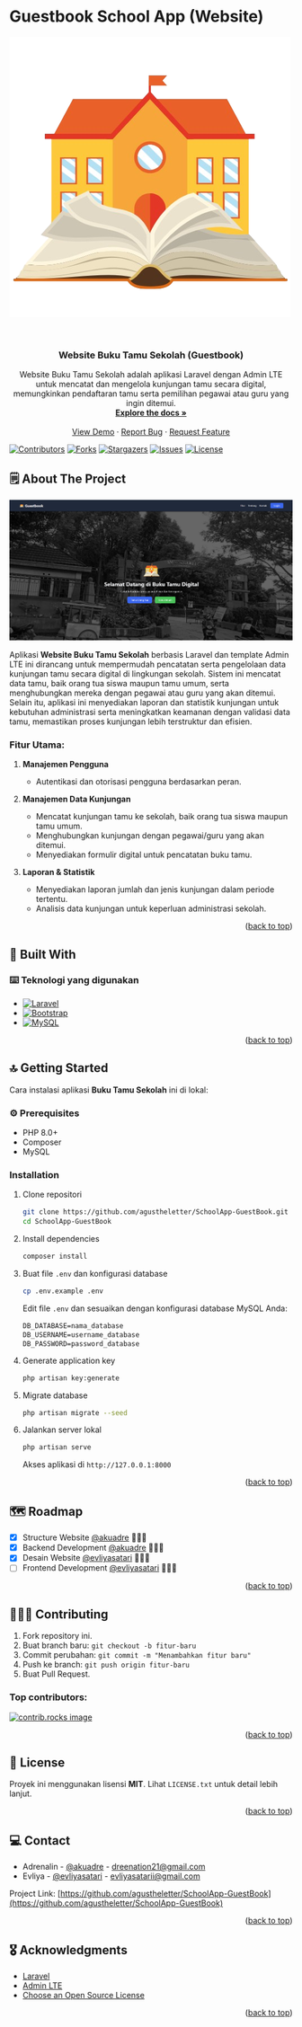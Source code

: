 <!-- Improved compatibility of back to top link: See: https://github.com/othneildrew/Best-README-Template/pull/73 -->
<a id="readme-top"></a>
# Guestbook School App (Website)

<!-- PROJECT LOGO -->
[![Product Name Screen Shot][admin-screenshot]](https://github.com/agustheletter/SchoolApp-GuestBook)

<!-- PROJECT TITLE -->
<br />
<div align="center">    
<h3 align="center">Website Buku Tamu Sekolah (Guestbook)</h3>
  <p align="center">
    Website Buku Tamu Sekolah adalah aplikasi Laravel dengan Admin LTE untuk mencatat dan mengelola kunjungan tamu secara digital, memungkinkan pendaftaran tamu serta pemilihan pegawai atau guru yang ingin ditemui.
    <br />
    <a href="https://github.com/agustheletter/SchoolApp-GuestBook"><strong>Explore the docs »</strong></a>
    <br />
    <br />
    <a href="https://github.com/agustheletter/SchoolApp-GuestBook">View Demo</a>
    ·
    <a href="https://github.com/agustheletter/SchoolApp-GuestBook/issues">Report Bug</a>
    ·
    <a href="https://github.com/agustheletter/SchoolApp-GuestBook/issues">Request Feature</a>
  </p>
</div>

<!-- PROJECT SHIELDS -->
[![Contributors][contributors-shield]][contributors-url]
[![Forks][forks-shield]][forks-url]
[![Stargazers][stars-shield]][stars-url]
[![Issues][issues-shield]][issues-url]
[![License][license-shield]][license-url]

<!-- TABLE OF CONTENTS -->

<!-- 
<details>
  <summary>Table of Contents</summary>
  <ol>
    <li><a href="#about-the-project">About The Project</a></li>
    <li><a href="#built-with">Built With</a></li>
    <li><a href="#getting-started">Getting Started</a></li>
    <li><a href="#usage">Usage</a></li>
    <li><a href="#roadmap">Roadmap</a></li>
    <li><a href="#contributing">Contributing</a></li>
    <li><a href="#license">License</a></li>
    <li><a href="#contact">Contact</a></li>
    <li><a href="#acknowledgments">Acknowledgments</a></li>
  </ol>
</details> 

-->


<!-- ABOUT THE PROJECT -->
## 🗒️ About The Project

[![Product Name Screen Shot][product-screenshot]](https://github.com/agustheletter/SchoolApp-GuestBook)

Aplikasi **Website Buku Tamu Sekolah** berbasis Laravel dan template Admin LTE ini dirancang untuk mempermudah pencatatan serta pengelolaan data kunjungan tamu secara digital di lingkungan sekolah. Sistem ini mencatat data tamu, baik orang tua siswa maupun tamu umum, serta menghubungkan mereka dengan pegawai atau guru yang akan ditemui. Selain itu, aplikasi ini menyediakan laporan dan statistik kunjungan untuk kebutuhan administrasi serta meningkatkan keamanan dengan validasi data tamu, memastikan proses kunjungan lebih terstruktur dan efisien.

### Fitur Utama:
1. **Manajemen Pengguna**
   - Autentikasi dan otorisasi pengguna berdasarkan peran.
  
2. **Manajemen Data Kunjungan**
   - Mencatat kunjungan tamu ke sekolah, baik orang tua siswa maupun tamu umum.
   - Menghubungkan kunjungan dengan pegawai/guru yang akan ditemui.
   - Menyediakan formulir digital untuk pencatatan buku tamu.

3. **Laporan & Statistik**
   - Menyediakan laporan jumlah dan jenis kunjungan dalam periode tertentu.
   - Analisis data kunjungan untuk keperluan administrasi sekolah.  

<p align="right">(<a href="#readme-top">back to top</a>)</p>

## 🚀 Built With

### ⌨️ Teknologi yang digunakan
* [![Laravel][Laravel.com]][Laravel-url]
* [![Bootstrap][Bootstrap.com]][Bootstrap-url]
* [![MySQL][MySQL.com]][MySQL-url]

<p align="right">(<a href="#readme-top">back to top</a>)</p>

<!-- GETTING STARTED -->
## 🔝 Getting Started

Cara instalasi aplikasi **Buku Tamu Sekolah** ini di lokal:

### ⚙️ Prerequisites
- PHP 8.0+
- Composer
- MySQL

### Installation
1. Clone repositori
   ```sh
   git clone https://github.com/agustheletter/SchoolApp-GuestBook.git
   cd SchoolApp-GuestBook
   ```

2. Install dependencies
   ```sh
   composer install
   ```

3. Buat file `.env` dan konfigurasi database
   ```sh
   cp .env.example .env
   ```
   Edit file `.env` dan sesuaikan dengan konfigurasi database MySQL Anda:
   ```env
   DB_DATABASE=nama_database
   DB_USERNAME=username_database
   DB_PASSWORD=password_database
   ```

4. Generate application key
   ```sh
   php artisan key:generate
   ```

5. Migrate database
   ```sh
   php artisan migrate --seed
   ```

6. Jalankan server lokal
   ```sh
   php artisan serve
   ```
   Akses aplikasi di `http://127.0.0.1:8000`

<p align="right">(<a href="#readme-top">back to top</a>)</p>

<!-- ROADMAP -->
## 🗺️ Roadmap

- [x] Structure Website [@akuadre](https://github.com/akuadre) 👨🏻‍💻
- [x] Backend Development [@akuadre](https://github.com/akuadre) 🧑🏻‍💻
- [x] Desain Website [@evliyasatari](https://github.com/evliyasatari) 🧑🏻‍🎨
- [ ] Frontend Development [@evliyasatari](https://github.com/evliyasatari) 👩🏻‍💻

<p align="right">(<a href="#readme-top">back to top</a>)</p>


<!-- CONTRIBUTING -->
## 🧑🏻‍🚀 Contributing

1. Fork repository ini.
2. Buat branch baru: `git checkout -b fitur-baru`
3. Commit perubahan: `git commit -m "Menambahkan fitur baru"`
4. Push ke branch: `git push origin fitur-baru`
5. Buat Pull Request.

### Top contributors:

<a href="https://github.com/agustheletter/SchoolApp-GuestBook/graphs/contributors">
  <img src="https://contrib.rocks/image?repo=agustheletter/schoolapp-guestbook" alt="contrib.rocks image" />
</a>

<p align="right">(<a href="#readme-top">back to top</a>)</p>

<!-- LICENSE -->
## 📒 License

Proyek ini menggunakan lisensi **MIT**. Lihat `LICENSE.txt` untuk detail lebih lanjut.

<p align="right">(<a href="#readme-top">back to top</a>)</p>

<!-- CONTACT -->
## 💻 Contact

- Adrenalin - [@akuadre](https://github.com/akuadre) - dreenation21@gmail.com
- Evliya - [@evliyasatari](https://github.com/evliyasatari) - evliyasatarii@gmail.com

Project Link: [https://github.com/agustheletter/SchoolApp-GuestBook](https://github.com/agustheletter/SchoolApp-GuestBook)

<p align="right">(<a href="#readme-top">back to top</a>)</p>

<!-- ACKNOWLEDGMENTS -->
## 🎖️ Acknowledgments

- [Laravel](https://laravel.com)
- [Admin LTE](https://adminlte.io)
- [Choose an Open Source License](https://choosealicense.com)

<p align="right">(<a href="#readme-top">back to top</a>)</p>

<!-- MARKDOWN LINKS & IMAGES -->
[contributors-shield]: https://img.shields.io/github/contributors/agustheletter/SchoolApp-GuestBook.svg?style=for-the-badge
[contributors-url]: https://github.com/agustheletter/SchoolApp-GuestBook/graphs/contributors
[forks-shield]: https://img.shields.io/github/forks/agustheletter/SchoolApp-GuestBook.svg?style=for-the-badge
[forks-url]: https://github.com/agustheletter/SchoolApp-GuestBook/network/members
[stars-shield]: https://img.shields.io/github/stars/agustheletter/SchoolApp-GuestBook.svg?style=for-the-badge
[stars-url]: https://github.com/agustheletter/SchoolApp-GuestBook/stargazers
[issues-shield]: https://img.shields.io/github/issues/agustheletter/SchoolApp-GuestBook.svg?style=for-the-badge
[issues-url]: https://github.com/agustheletter/SchoolApp-GuestBook/issues
[license-shield]: https://img.shields.io/github/license/agustheletter/SchoolApp-GuestBook.svg?style=for-the-badge
[license-url]: https://github.com/agustheletter/SchoolApp-GuestBook/blob/master/LICENSE.txt
[product-screenshot]: git-src/guestbook-user.png
[admin-screenshot]: git-src/icon.png
[Laravel.com]: https://img.shields.io/badge/Laravel-FF2D20?style=for-the-badge&logo=laravel&logoColor=white
[Laravel-url]: https://laravel.com
[Bootstrap.com]: https://img.shields.io/badge/Bootstrap-563D7C?style=for-the-badge&logo=bootstrap&logoColor=white
[Bootstrap-url]: https://getbootstrap.com
[MySQL.com]: https://img.shields.io/badge/MySQL-4479A1?style=for-the-badge&logo=mysql&logoColor=white
[MySQL-url]: https://www.mysql.com

